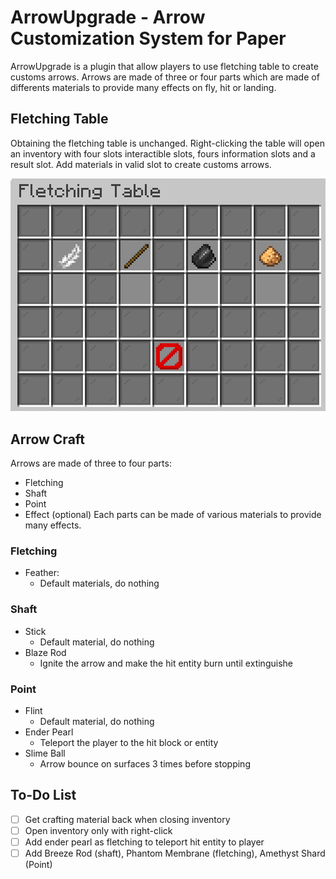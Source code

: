 # ArrowUpgrade - Arrow Customization System for Paper
ArrowUpgrade is a plugin that allow players to use fletching table to create customs arrows. Arrows are made of three or four parts which are made of differents materials to provide many effects on fly, hit or landing.
## Fletching Table
Obtaining the fletching table is unchanged. Right-clicking the table will open an inventory with four slots interactible slots, fours information slots and a result slot. Add materials in valid slot to create customs arrows.

![fletching ui](/Images/fletching_ui.png)
## Arrow Craft
Arrows are made of three to four parts:
 - Fletching
 - Shaft
 - Point
 - Effect (optional)
Each parts can be made of various materials to provide many effects.

### Fletching
- Feather:
   - Default materials, do nothing
### Shaft
- Stick
   - Default material, do nothing
- Blaze Rod
   - Ignite the arrow and make the hit entity burn until extinguishe
### Point
- Flint
   - Default material, do nothing
- Ender Pearl
   - Teleport the player to the hit block or entity
- Slime Ball
   - Arrow bounce on surfaces 3 times before stopping
## To-Do List
- [ ] Get crafting material back when closing inventory
- [ ] Open inventory only with right-click
- [ ] Add ender pearl as fletching to teleport hit entity to player
- [ ] Add Breeze Rod (shaft), Phantom Membrane (fletching), Amethyst Shard (Point)
